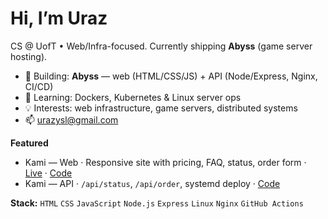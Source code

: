 # Hi, I’m Uraz

CS @ UofT • Web/Infra-focused. Currently shipping **Abyss** (game server hosting).

- 🔭 Building: **Abyss** — web (HTML/CSS/JS) + API (Node/Express, Nginx, CI/CD)
- 🌱 Learning: Dockers, Kubernetes & Linux server ops
- 💡 Interests: web infrastructure, game servers, distributed systems
- 📫 urazysl@gmail.com

**Featured**
- Kami — Web · Responsive site with pricing, FAQ, status, order form · [Live](http://PLCEHOLDER) · [Code](https://github.com/UrazYsl/kami-hosting-web)
- Kami — API · `/api/status`, `/api/order`, systemd deploy · [Code](https://github.com/UrazYsl/kami-hosting-api)

**Stack:** `HTML` `CSS` `JavaScript` `Node.js` `Express` `Linux` `Nginx` `GitHub Actions`
